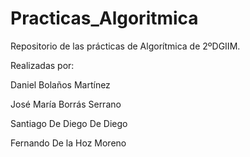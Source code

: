# Practicas_Algoritmica
Repositorio de las prácticas de Algorítmica de 2ºDGIIM.

Realizadas por:

Daniel Bolaños Martínez

José María Borrás Serrano

Santiago De Diego De Diego

Fernando De la Hoz Moreno
